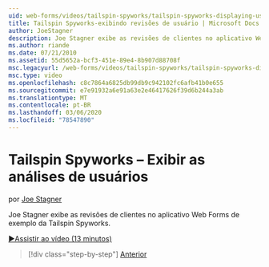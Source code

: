```yaml
---
uid: web-forms/videos/tailspin-spyworks/tailspin-spyworks-displaying-user-reviews
title: Tailspin Spyworks-exibindo revisões de usuário | Microsoft Docs
author: JoeStagner
description: Joe Stagner exibe as revisões de clientes no aplicativo Web Forms de exemplo da Tailspin Spyworks.
ms.author: riande
ms.date: 07/21/2010
ms.assetid: 55d5652a-bcf3-451e-89e4-8b907d88708f
msc.legacyurl: /web-forms/videos/tailspin-spyworks/tailspin-spyworks-displaying-user-reviews
msc.type: video
ms.openlocfilehash: c8c7864a6825db99db9c942102fc6afb41b0e655
ms.sourcegitcommit: e7e91932a6e91a63e2e46417626f39d6b244a3ab
ms.translationtype: MT
ms.contentlocale: pt-BR
ms.lasthandoff: 03/06/2020
ms.locfileid: "78547890"
---
```

# <a name="tailspin-spyworks---displaying-user-reviews"></a>Tailspin Spyworks – Exibir as análises de usuários

por [Joe Stagner](https://github.com/JoeStagner)

Joe Stagner exibe as revisões de clientes no aplicativo Web Forms de exemplo da Tailspin Spyworks.

[&#9654;Assistir ao vídeo (13 minutos)](https://channel9.msdn.com/Blogs/ASP-NET-Site-Videos/tailspin-spyworks-displaying-user-reviews)

> [!div class="step-by-step"]
> [Anterior](tailspin-spyworks-adding-user-product-reviews.md)
